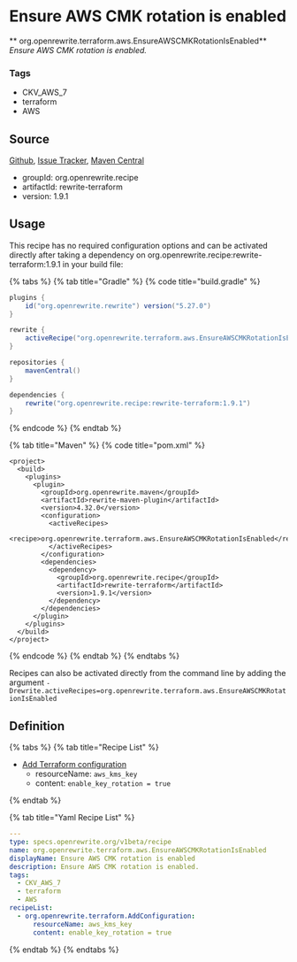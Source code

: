 # Ensure AWS CMK rotation is enabled

** org.openrewrite.terraform.aws.EnsureAWSCMKRotationIsEnabled**
_Ensure AWS CMK rotation is enabled._

### Tags

* CKV_AWS_7
* terraform
* AWS

## Source

[Github](https://github.com/openrewrite/rewrite-terraform), [Issue Tracker](https://github.com/openrewrite/rewrite-terraform/issues), [Maven Central](https://search.maven.org/artifact/org.openrewrite.recipe/rewrite-terraform/1.9.1/jar)

* groupId: org.openrewrite.recipe
* artifactId: rewrite-terraform
* version: 1.9.1


## Usage

This recipe has no required configuration options and can be activated directly after taking a dependency on org.openrewrite.recipe:rewrite-terraform:1.9.1 in your build file:

{% tabs %}
{% tab title="Gradle" %}
{% code title="build.gradle" %}
```groovy
plugins {
    id("org.openrewrite.rewrite") version("5.27.0")
}

rewrite {
    activeRecipe("org.openrewrite.terraform.aws.EnsureAWSCMKRotationIsEnabled")
}

repositories {
    mavenCentral()
}

dependencies {
    rewrite("org.openrewrite.recipe:rewrite-terraform:1.9.1")
}
```
{% endcode %}
{% endtab %}

{% tab title="Maven" %}
{% code title="pom.xml" %}
```markup
<project>
  <build>
    <plugins>
      <plugin>
        <groupId>org.openrewrite.maven</groupId>
        <artifactId>rewrite-maven-plugin</artifactId>
        <version>4.32.0</version>
        <configuration>
          <activeRecipes>
            <recipe>org.openrewrite.terraform.aws.EnsureAWSCMKRotationIsEnabled</recipe>
          </activeRecipes>
        </configuration>
        <dependencies>
          <dependency>
            <groupId>org.openrewrite.recipe</groupId>
            <artifactId>rewrite-terraform</artifactId>
            <version>1.9.1</version>
          </dependency>
        </dependencies>
      </plugin>
    </plugins>
  </build>
</project>
```
{% endcode %}
{% endtab %}
{% endtabs %}

Recipes can also be activated directly from the command line by adding the argument `-Drewrite.activeRecipes=org.openrewrite.terraform.aws.EnsureAWSCMKRotationIsEnabled`

## Definition

{% tabs %}
{% tab title="Recipe List" %}
* [Add Terraform configuration](../../terraform/addconfiguration.md)
  * resourceName: `aws_kms_key`
  * content: `enable_key_rotation = true`

{% endtab %}

{% tab title="Yaml Recipe List" %}
```yaml
---
type: specs.openrewrite.org/v1beta/recipe
name: org.openrewrite.terraform.aws.EnsureAWSCMKRotationIsEnabled
displayName: Ensure AWS CMK rotation is enabled
description: Ensure AWS CMK rotation is enabled.
tags:
  - CKV_AWS_7
  - terraform
  - AWS
recipeList:
  - org.openrewrite.terraform.AddConfiguration:
      resourceName: aws_kms_key
      content: enable_key_rotation = true

```
{% endtab %}
{% endtabs %}
